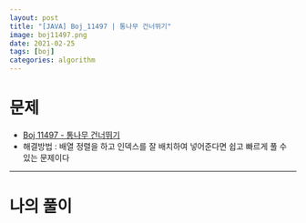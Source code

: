 ```yaml
---
layout: post
title: "[JAVA] Boj_11497 | 통나무 건너뛰기"
image: boj11497.png
date: 2021-02-25
tags: [boj]
categories: algorithm
---
```


# 문제
- [Boj 11497 - 통나무 건너뛰기 ](https://www.acmicpc.net/problem/11497)
- 해결방법 : 배열 정렬을 하고 인덱스를 잘 배치하여 넣어준다면 쉽고 빠르게 풀 수 있는 문제이다

- - -

# 나의 풀이

<script src="https://gist.github.com/Jisu-Shin/d3e943028adcf555a1f0530c588e523d.js"></script>